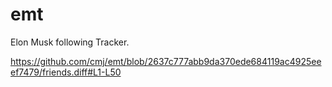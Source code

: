 # emt
Elon Musk following Tracker.

https://github.com/cmj/emt/blob/2637c777abb9da370ede684119ac4925eeef7479/friends.diff#L1-L50
